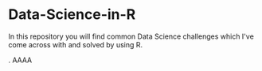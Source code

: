 # Data-Science-in-R
In this repository you will find common Data Science challenges which I've come across with and solved by using R. 

  . AAAA
